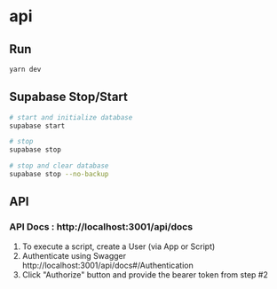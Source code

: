 # api

## Run

```bash
yarn dev
```

## Supabase Stop/Start

```bash
# start and initialize database
supabase start
```

```bash
# stop
supabase stop
```

```bash
# stop and clear database
supabase stop --no-backup
```

## API

### API Docs : http://localhost:3001/api/docs

1. To execute a script, create a User (via App or Script)
1. Authenticate using Swagger http://localhost:3001/api/docs#/Authentication
1. Click "Authorize" button and provide the bearer token from step #2
